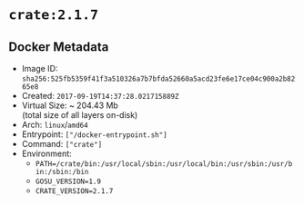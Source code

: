 # `crate:2.1.7`

## Docker Metadata

- Image ID: `sha256:525fb5359f41f3a510326a7b7bfda52660a5acd23fe6e17ce04c900a2b8265e8`
- Created: `2017-09-19T14:37:28.021715889Z`
- Virtual Size: ~ 204.43 Mb  
  (total size of all layers on-disk)
- Arch: `linux`/`amd64`
- Entrypoint: `["/docker-entrypoint.sh"]`
- Command: `["crate"]`
- Environment:
  - `PATH=/crate/bin:/usr/local/sbin:/usr/local/bin:/usr/sbin:/usr/bin:/sbin:/bin`
  - `GOSU_VERSION=1.9`
  - `CRATE_VERSION=2.1.7`
